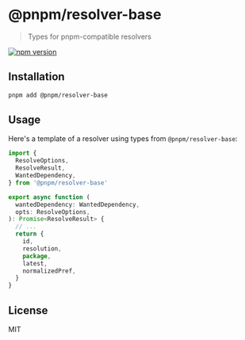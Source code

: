 # @pnpm/resolver-base

> Types for pnpm-compatible resolvers

<!--@shields('npm')-->
[![npm version](https://img.shields.io/npm/v/@pnpm/resolver-base.svg)](https://www.npmjs.com/package/@pnpm/resolver-base)
<!--/@-->

## Installation

```sh
pnpm add @pnpm/resolver-base
```

## Usage

Here's a template of a resolver using types from `@pnpm/resolver-base`:

```ts
import {
  ResolveOptions,
  ResolveResult,
  WantedDependency,
} from '@pnpm/resolver-base'

export async function (
  wantedDependency: WantedDependency,
  opts: ResolveOptions,
): Promise<ResolveResult> {
  // ...
  return {
    id,
    resolution,
    package,
    latest,
    normalizedPref,
  }
}
```

## License

MIT
